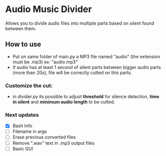 # Audio Music Divider

Allows you to divide audio files into multiple parts based on silent found between them.


## How to use

- Put on same folder of main.py a MP3 file named "audio" (the extension must be .mp3)
ex: "audio.mp3"
- if audio has at least 1 second of silent parts between bigger audio parts (more than 20s), file will be correctly cutted on this parts.

### Customize the cut:

- in divider.py its possible to adjust **threshold** for silence detection, **time in silent** and **minimum audio length** to be cutted.

### Next updates
- [X] Bash Info
- [ ] Filename in args
- [ ] Erase previous converted files
- [ ] Remove ".wav" text in .mp3 output files
- [ ] Basic GUI
